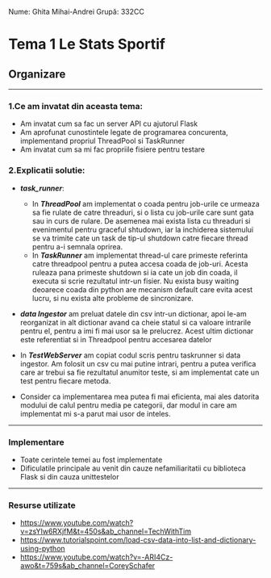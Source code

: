 Nume: Ghita Mihai-Andrei
Grupă: 332CC

# Tema 1 Le Stats Sportif

## Organizare
***
### 1.Ce am invatat din aceasta tema:
* Am invatat cum sa fac un server API cu ajutorul Flask
* Am aprofunat cunostintele legate de programarea concurenta, implementand propriul ThreadPool si TaskRunner
* Am invatat cum sa mi fac propriile fisiere pentru testare

### 2.Explicatii solutie:
* ***task_runner***: 
  * In ***ThreadPool*** am implementat o coada pentru job-urile ce urmeaza sa fie rulate de catre threaduri, si o lista cu job-urile care sunt gata sau in curs de rulare.
De asemenea mai exista lista cu threaduri si evenimentul pentru graceful shtudown, iar la inchiderea sistemului se va trimite cate un task de tip-ul shutdown catre fiecare thread pentru a-i semnala oprirea.
  * In ***TaskRunner*** am implementat thread-ul care primeste referinta catre threadpool pentru a putea accesa coada de job-uri. Acesta ruleaza pana primeste shutdown si ia cate un job din coada, il executa si scrie rezultatul intr-un fisier. Nu exista busy waiting deoarece coada din python are mecanism default care evita acest lucru, si nu exista alte probleme de sincronizare.
* ***data Ingestor*** am preluat datele din csv intr-un dictionar, apoi le-am reorganizat in alt dictionar avand ca cheie statul si ca valoare intrarile pentru el, pentru a imi fi mai usor sa le
prelucrez. Acest ultim dictionar este referentiat si in Threadpool pentru accesarea datelor

* In ***TestWebServer***  am copiat codul scris pentru taskrunner si data ingestor. Am folosit un csv cu mai putine intrari, pentru a putea verifica care ar trebui sa fie rezultatul anumitor teste, si am implementat cate un test pentru fiecare metoda.

*  Consider ca implementarea mea putea fi mai eficienta, mai ales datorita modului de calul pentru media pe categorii, dar modul in care am implementat mi s-a parut mai usor de inteles.



****
### Implementare

* Toate cerintele temei au fost implementate
* Dificulatile principale au venit din cauze nefamiliaritatii cu biblioteca Flask si din cauza unittestelor 

***
### Resurse utilizate

* https://www.youtube.com/watch?v=zsYIw6RXjfM&t=450s&ab_channel=TechWithTim
* https://www.tutorialspoint.com/load-csv-data-into-list-and-dictionary-using-python
* https://www.youtube.com/watch?v=-ARI4Cz-awo&t=759s&ab_channel=CoreySchafer

